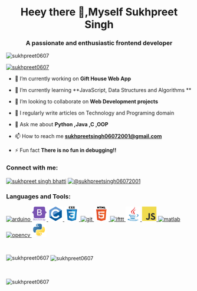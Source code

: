 <h1 align="center">Heey there 👋,Myself Sukhpreet Singh</h1>
<h3 align="center">A passionate and enthusiastic frontend developer</h3>

<p align="left"> <img src="https://komarev.com/ghpvc/?username=sukhpreet0607&label=Profile%20views&color=0e75b6&style=flat" alt="sukhpreet0607" /> </p>

<p align="left"> <a href="https://github.com/ryo-ma/github-profile-trophy"><img src="https://github-profile-trophy.vercel.app/?username=sukhpreet0607" alt="sukhpreet0607" /></a> </p>

- 🔭 I’m currently working on **Gift House Web App**

- 🌱 I’m currently learning **JavaScript, Data Structures and Algorithms **

- 👯 I’m looking to collaborate on **Web Development projects**

- 📝 I regularly write articles on Technology and Programing domain

- 💬 Ask me about **Python ,Java ,C ,OOP**

- 📫 How to reach me **sukhpreetsingh06072001@gmail.com**

- ⚡ Fun fact **There is no fun in debugging!!**

<h3 align="left">Connect with me:</h3>
<p align="left">
<a href="https://linkedin.com/in/sukhpreet singh bhatti" target="blank"><img align="center" src="https://raw.githubusercontent.com/rahuldkjain/github-profile-readme-generator/master/src/images/icons/Social/linked-in-alt.svg" alt="sukhpreet singh bhatti" height="30" width="40" /></a>
<a href="https://medium.com/@sukhpreetsingh06072001" target="blank"><img align="center" src="https://raw.githubusercontent.com/rahuldkjain/github-profile-readme-generator/master/src/images/icons/Social/medium.svg" alt="@sukhpreetsingh06072001" height="30" width="40" /></a>
</p>

<h3 align="left">Languages and Tools:</h3>
<p align="left"> <a href="https://www.arduino.cc/" target="_blank" rel="noreferrer"> <img src="https://cdn.worldvectorlogo.com/logos/arduino-1.svg" alt="arduino" width="40" height="40"/> </a> <a href="https://getbootstrap.com" target="_blank" rel="noreferrer"> <img src="https://raw.githubusercontent.com/devicons/devicon/master/icons/bootstrap/bootstrap-plain-wordmark.svg" alt="bootstrap" width="40" height="40"/> </a> <a href="https://www.cprogramming.com/" target="_blank" rel="noreferrer"> <img src="https://raw.githubusercontent.com/devicons/devicon/master/icons/c/c-original.svg" alt="c" width="40" height="40"/> </a> <a href="https://www.w3schools.com/css/" target="_blank" rel="noreferrer"> <img src="https://raw.githubusercontent.com/devicons/devicon/master/icons/css3/css3-original-wordmark.svg" alt="css3" width="40" height="40"/> </a> <a href="https://git-scm.com/" target="_blank" rel="noreferrer"> <img src="https://www.vectorlogo.zone/logos/git-scm/git-scm-icon.svg" alt="git" width="40" height="40"/> </a> <a href="https://www.w3.org/html/" target="_blank" rel="noreferrer"> <img src="https://raw.githubusercontent.com/devicons/devicon/master/icons/html5/html5-original-wordmark.svg" alt="html5" width="40" height="40"/> </a> <a href="https://ifttt.com/" target="_blank" rel="noreferrer"> <img src="https://www.vectorlogo.zone/logos/ifttt/ifttt-ar21.svg" alt="ifttt" width="40" height="40"/> </a> <a href="https://www.java.com" target="_blank" rel="noreferrer"> <img src="https://raw.githubusercontent.com/devicons/devicon/master/icons/java/java-original.svg" alt="java" width="40" height="40"/> </a> <a href="https://developer.mozilla.org/en-US/docs/Web/JavaScript" target="_blank" rel="noreferrer"> <img src="https://raw.githubusercontent.com/devicons/devicon/master/icons/javascript/javascript-original.svg" alt="javascript" width="40" height="40"/> </a> <a href="https://www.mathworks.com/" target="_blank" rel="noreferrer"> <img src="https://upload.wikimedia.org/wikipedia/commons/2/21/Matlab_Logo.png" alt="matlab" width="40" height="40"/> </a> <a href="https://opencv.org/" target="_blank" rel="noreferrer"> <img src="https://www.vectorlogo.zone/logos/opencv/opencv-icon.svg" alt="opencv" width="40" height="40"/> </a> <a href="https://www.python.org" target="_blank" rel="noreferrer"> <img src="https://raw.githubusercontent.com/devicons/devicon/master/icons/python/python-original.svg" alt="python" width="40" height="40"/> </a> </p>
<br>
<p><img align="left" src="https://github-readme-stats.vercel.app/api/top-langs?username=sukhpreet0607&show_icons=true&locale=en&layout=compact" alt="sukhpreet0607" /></p>

<p>&nbsp;<img align="center" src="https://github-readme-stats.vercel.app/api?username=sukhpreet0607&show_icons=true&locale=en" alt="sukhpreet0607" /></p>
<br>
<p><img align="center" src="https://github-readme-streak-stats.herokuapp.com/?user=sukhpreet0607&" alt="sukhpreet0607" /></p>

